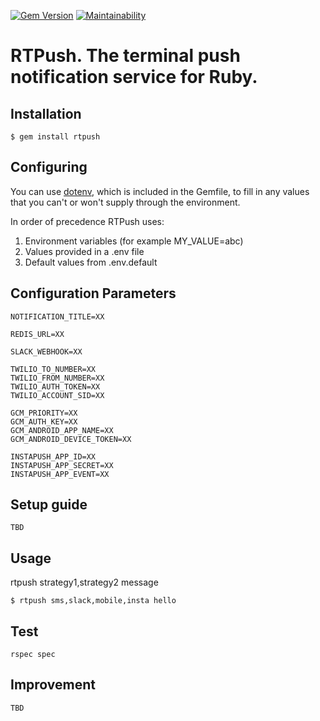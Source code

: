 [![Gem Version](https://badge.fury.io/rb/rtpush.svg)](https://badge.fury.io/rb/rtpush) [![Maintainability](https://api.codeclimate.com/v1/badges/687aec30cf02fad5b6eb/maintainability)](https://codeclimate.com/github/satnami/rtpush/maintainability)

# RTPush. The terminal push notification service for Ruby.

## Installation
```
$ gem install rtpush
```

## Configuring
You can use [dotenv](https://github.com/bkeepers/dotenv), which is included in the Gemfile,
to fill in any values that you can't or won't supply through the environment.

In order of precedence RTPush uses:
1. Environment variables (for example MY_VALUE=abc)
2. Values provided in a .env file
3. Default values from .env.default

## Configuration Parameters
```
NOTIFICATION_TITLE=XX

REDIS_URL=XX

SLACK_WEBHOOK=XX

TWILIO_TO_NUMBER=XX
TWILIO_FROM_NUMBER=XX
TWILIO_AUTH_TOKEN=XX
TWILIO_ACCOUNT_SID=XX

GCM_PRIORITY=XX
GCM_AUTH_KEY=XX
GCM_ANDROID_APP_NAME=XX
GCM_ANDROID_DEVICE_TOKEN=XX

INSTAPUSH_APP_ID=XX
INSTAPUSH_APP_SECRET=XX
INSTAPUSH_APP_EVENT=XX
```

## Setup guide
```
TBD
```

## Usage
rtpush strategy1,strategy2 message
```
$ rtpush sms,slack,mobile,insta hello 
```

## Test
```
rspec spec
```

## Improvement
```
TBD
```
